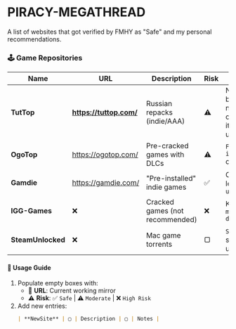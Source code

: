 # PIRACY-MEGATHREAD
A list of websites that got verified by FMHY as "Safe" and my personal recommendations.

### 🕹️ Game Repositories

| Name               | URL  | Description                          | Risk  | Notes                                   |
|--------------------|------|--------------------------------------|-------|-----------------------------------------|
| **TutTop**         |  **https://tuttop.com/**   | Russian repacks (indie/AAA)          |  ⚠️    | Not verified by FMHY nor condemned it to be unsafe.   |
| **OgoTop**         | https://ogotop.com/    | Pre-cracked games with DLCs          | ⚠️     | `Fake installers` common                |
| **Gamdie**         | https://gamdie.com/    | "Pre-installed" indie games          | ✅     | Claims legality; `unverified`           |
| **IGG-Games**      | ❌    | Cracked games (not recommended)      | ❌     | Known for `malware + doxxing`           |
| **SteamUnlocked**     | ❌    | Mac game torrents                    | ▢     | `Scan files`; some fake uploads         |

#### 📝 **Usage Guide**  
1. Populate empty boxes with:  
   - 🔗 **URL**: Current working mirror  
   - ⚠️ **Risk**: ✅ `Safe` | ⚠️ `Moderate` | ❌ `High Risk`  
2. Add new entries:  
   ```markdown
   | **NewSite** | ▢ | Description | ▢ | Notes |
